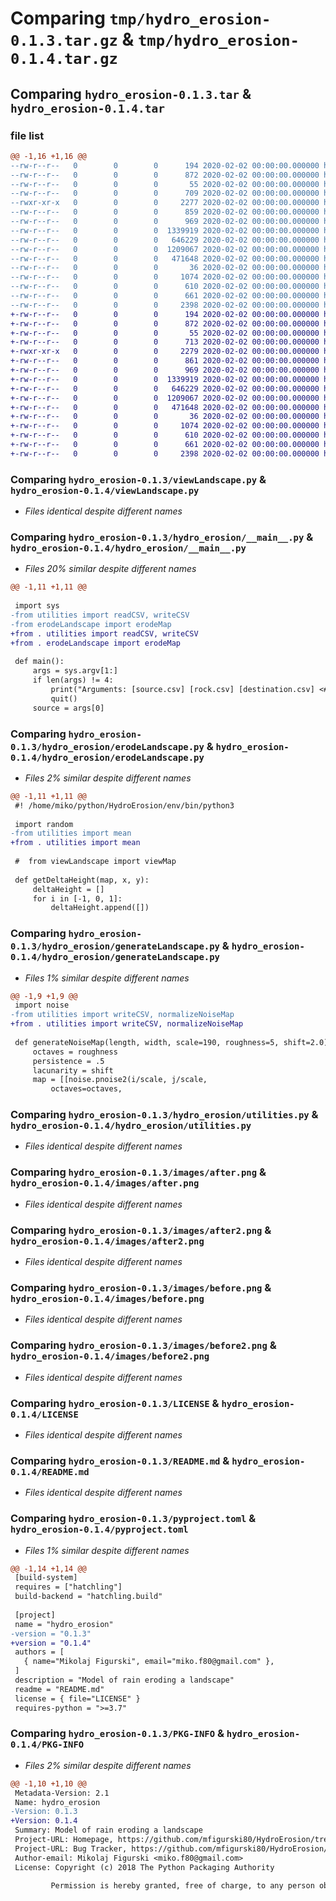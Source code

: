 # Comparing `tmp/hydro_erosion-0.1.3.tar.gz` & `tmp/hydro_erosion-0.1.4.tar.gz`

## Comparing `hydro_erosion-0.1.3.tar` & `hydro_erosion-0.1.4.tar`

### file list

```diff
@@ -1,16 +1,16 @@
--rw-r--r--   0        0        0      194 2020-02-02 00:00:00.000000 hydro_erosion-0.1.3/requirements.txt
--rw-r--r--   0        0        0      872 2020-02-02 00:00:00.000000 hydro_erosion-0.1.3/viewLandscape.py
--rw-r--r--   0        0        0       55 2020-02-02 00:00:00.000000 hydro_erosion-0.1.3/hydro_erosion/__init__.py
--rw-r--r--   0        0        0      709 2020-02-02 00:00:00.000000 hydro_erosion-0.1.3/hydro_erosion/__main__.py
--rwxr-xr-x   0        0        0     2277 2020-02-02 00:00:00.000000 hydro_erosion-0.1.3/hydro_erosion/erodeLandscape.py
--rw-r--r--   0        0        0      859 2020-02-02 00:00:00.000000 hydro_erosion-0.1.3/hydro_erosion/generateLandscape.py
--rw-r--r--   0        0        0      969 2020-02-02 00:00:00.000000 hydro_erosion-0.1.3/hydro_erosion/utilities.py
--rw-r--r--   0        0        0  1339919 2020-02-02 00:00:00.000000 hydro_erosion-0.1.3/images/after.png
--rw-r--r--   0        0        0   646229 2020-02-02 00:00:00.000000 hydro_erosion-0.1.3/images/after2.png
--rw-r--r--   0        0        0  1209067 2020-02-02 00:00:00.000000 hydro_erosion-0.1.3/images/before.png
--rw-r--r--   0        0        0   471648 2020-02-02 00:00:00.000000 hydro_erosion-0.1.3/images/before2.png
--rw-r--r--   0        0        0       36 2020-02-02 00:00:00.000000 hydro_erosion-0.1.3/.gitignore
--rw-r--r--   0        0        0     1074 2020-02-02 00:00:00.000000 hydro_erosion-0.1.3/LICENSE
--rw-r--r--   0        0        0      610 2020-02-02 00:00:00.000000 hydro_erosion-0.1.3/README.md
--rw-r--r--   0        0        0      661 2020-02-02 00:00:00.000000 hydro_erosion-0.1.3/pyproject.toml
--rw-r--r--   0        0        0     2398 2020-02-02 00:00:00.000000 hydro_erosion-0.1.3/PKG-INFO
+-rw-r--r--   0        0        0      194 2020-02-02 00:00:00.000000 hydro_erosion-0.1.4/requirements.txt
+-rw-r--r--   0        0        0      872 2020-02-02 00:00:00.000000 hydro_erosion-0.1.4/viewLandscape.py
+-rw-r--r--   0        0        0       55 2020-02-02 00:00:00.000000 hydro_erosion-0.1.4/hydro_erosion/__init__.py
+-rw-r--r--   0        0        0      713 2020-02-02 00:00:00.000000 hydro_erosion-0.1.4/hydro_erosion/__main__.py
+-rwxr-xr-x   0        0        0     2279 2020-02-02 00:00:00.000000 hydro_erosion-0.1.4/hydro_erosion/erodeLandscape.py
+-rw-r--r--   0        0        0      861 2020-02-02 00:00:00.000000 hydro_erosion-0.1.4/hydro_erosion/generateLandscape.py
+-rw-r--r--   0        0        0      969 2020-02-02 00:00:00.000000 hydro_erosion-0.1.4/hydro_erosion/utilities.py
+-rw-r--r--   0        0        0  1339919 2020-02-02 00:00:00.000000 hydro_erosion-0.1.4/images/after.png
+-rw-r--r--   0        0        0   646229 2020-02-02 00:00:00.000000 hydro_erosion-0.1.4/images/after2.png
+-rw-r--r--   0        0        0  1209067 2020-02-02 00:00:00.000000 hydro_erosion-0.1.4/images/before.png
+-rw-r--r--   0        0        0   471648 2020-02-02 00:00:00.000000 hydro_erosion-0.1.4/images/before2.png
+-rw-r--r--   0        0        0       36 2020-02-02 00:00:00.000000 hydro_erosion-0.1.4/.gitignore
+-rw-r--r--   0        0        0     1074 2020-02-02 00:00:00.000000 hydro_erosion-0.1.4/LICENSE
+-rw-r--r--   0        0        0      610 2020-02-02 00:00:00.000000 hydro_erosion-0.1.4/README.md
+-rw-r--r--   0        0        0      661 2020-02-02 00:00:00.000000 hydro_erosion-0.1.4/pyproject.toml
+-rw-r--r--   0        0        0     2398 2020-02-02 00:00:00.000000 hydro_erosion-0.1.4/PKG-INFO
```

### Comparing `hydro_erosion-0.1.3/viewLandscape.py` & `hydro_erosion-0.1.4/viewLandscape.py`

 * *Files identical despite different names*

### Comparing `hydro_erosion-0.1.3/hydro_erosion/__main__.py` & `hydro_erosion-0.1.4/hydro_erosion/__main__.py`

 * *Files 20% similar despite different names*

```diff
@@ -1,11 +1,11 @@
 
 import sys
-from utilities import readCSV, writeCSV
-from erodeLandscape import erodeMap
+from . utilities import readCSV, writeCSV
+from . erodeLandscape import erodeMap
 
 def main():
     args = sys.argv[1:]
     if len(args) != 4:
         print("Arguments: [source.csv] [rock.csv] [destination.csv] <#kiterations>")
         quit()
     source = args[0]
```

### Comparing `hydro_erosion-0.1.3/hydro_erosion/erodeLandscape.py` & `hydro_erosion-0.1.4/hydro_erosion/erodeLandscape.py`

 * *Files 2% similar despite different names*

```diff
@@ -1,11 +1,11 @@
 #! /home/miko/python/HydroErosion/env/bin/python3
 
 import random
-from utilities import mean
+from . utilities import mean
 
 #  from viewLandscape import viewMap
 
 def getDeltaHeight(map, x, y):
     deltaHeight = []
     for i in [-1, 0, 1]:
         deltaHeight.append([])
```

### Comparing `hydro_erosion-0.1.3/hydro_erosion/generateLandscape.py` & `hydro_erosion-0.1.4/hydro_erosion/generateLandscape.py`

 * *Files 1% similar despite different names*

```diff
@@ -1,9 +1,9 @@
 import noise
-from utilities import writeCSV, normalizeNoiseMap
+from . utilities import writeCSV, normalizeNoiseMap
 
 def generateNoiseMap(length, width, scale=190, roughness=5, shift=2.0):
     octaves = roughness
     persistence = .5
     lacunarity = shift
     map = [[noise.pnoise2(i/scale, j/scale,
         octaves=octaves,
```

### Comparing `hydro_erosion-0.1.3/hydro_erosion/utilities.py` & `hydro_erosion-0.1.4/hydro_erosion/utilities.py`

 * *Files identical despite different names*

### Comparing `hydro_erosion-0.1.3/images/after.png` & `hydro_erosion-0.1.4/images/after.png`

 * *Files identical despite different names*

### Comparing `hydro_erosion-0.1.3/images/after2.png` & `hydro_erosion-0.1.4/images/after2.png`

 * *Files identical despite different names*

### Comparing `hydro_erosion-0.1.3/images/before.png` & `hydro_erosion-0.1.4/images/before.png`

 * *Files identical despite different names*

### Comparing `hydro_erosion-0.1.3/images/before2.png` & `hydro_erosion-0.1.4/images/before2.png`

 * *Files identical despite different names*

### Comparing `hydro_erosion-0.1.3/LICENSE` & `hydro_erosion-0.1.4/LICENSE`

 * *Files identical despite different names*

### Comparing `hydro_erosion-0.1.3/README.md` & `hydro_erosion-0.1.4/README.md`

 * *Files identical despite different names*

### Comparing `hydro_erosion-0.1.3/pyproject.toml` & `hydro_erosion-0.1.4/pyproject.toml`

 * *Files 1% similar despite different names*

```diff
@@ -1,14 +1,14 @@
 [build-system]
 requires = ["hatchling"]
 build-backend = "hatchling.build"
 
 [project]
 name = "hydro_erosion"
-version = "0.1.3"
+version = "0.1.4"
 authors = [
   { name="Mikolaj Figurski", email="miko.f80@gmail.com" },
 ]
 description = "Model of rain eroding a landscape"
 readme = "README.md"
 license = { file="LICENSE" }
 requires-python = ">=3.7"
```

### Comparing `hydro_erosion-0.1.3/PKG-INFO` & `hydro_erosion-0.1.4/PKG-INFO`

 * *Files 2% similar despite different names*

```diff
@@ -1,10 +1,10 @@
 Metadata-Version: 2.1
 Name: hydro_erosion
-Version: 0.1.3
+Version: 0.1.4
 Summary: Model of rain eroding a landscape
 Project-URL: Homepage, https://github.com/mfigurski80/HydroErosion/tree/master
 Project-URL: Bug Tracker, https://github.com/mfigurski80/HydroErosion/issues
 Author-email: Mikolaj Figurski <miko.f80@gmail.com>
 License: Copyright (c) 2018 The Python Packaging Authority
         
         Permission is hereby granted, free of charge, to any person obtaining a copy
```


